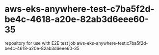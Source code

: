 # aws-eks-anywhere-test-c7ba5f2d-be4c-4618-a20e-82ab3d6eee60-35
repository for use with E2E test job aws-eks-anywhere-test:c7ba5f2d-be4c-4618-a20e-82ab3d6eee60-35
